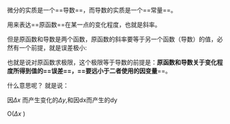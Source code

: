 微分的实质是一个==导数==，而导数的实质是一个==常量==。

用来表达==原函数==在某一点的变化程度，也就是斜率。

但是原函数和导数是两个函数，原函数的斜率要等于另一个函数（导数）的值，必然有一个前提，就是误差极小:

也就是说对原函数求极限，这个极限等于导数的前提是：**原函数和导数关于变化程度所得到值的==误差==，==要远小于二者使用的因变量**==。

什么意思呢？
就是说：

因$\Delta x$ 而产生变化的$\Delta y$,和因dx而产生的dy



O($\Delta x$ )




